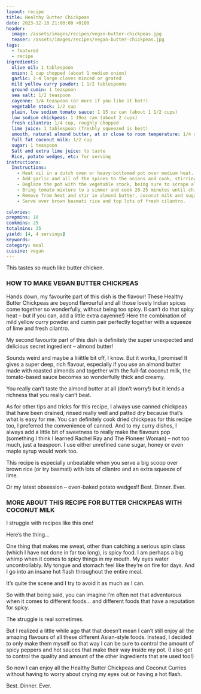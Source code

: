 ```yaml
---
layout: recipe
title: Healthy Butter Chickpeas
date: 2023-12-18 21:00:00 +0100
header: 
  image: /assets/images/recipes/vegan-butter-chickpeas.jpg
  teaser: /assets/images/recipes/vegan-butter-chickpeas.jpg
tags:
  - featured
  - recipe
ingredients:
  olive oil: 1 tablespoon
  onion: 1 cup chopped (about 1 medium onion)
  garlic: 3-4 large cloves minced or grated
  mild yellow curry powder: 1 1/2 tablespoons
  ground cumin: 1 teaspoon
  sea salt: 1/2 teaspoon
  cayenne: 1/4 teaspoon (or more if you like it hot!)
  vegetable stock: 1/2 cup
  plain, low sodium tomato sauce: 1 15 oz can (about 1 1/2 cups)
  low sodium chickpeas: 1 19oz can (about 2 cups)
  fresh cilantro: 1/4 cup, roughly chopped
  lime juice: 1 tablespoon (freshly squeezed is best)
  smooth, natural almond butter, at or close to room temperature: 1/4 cup
  full fat coconut milk: 1/2 cup
  sugar: 1 teaspoon 
  Salt and extra lime juice: to taste
  Rice, potato wedges, etc: for serving
instructions:
  Instructions:
    - Heat oil in a dutch oven or heavy-bottomed pot over medium heat. Add onion and cook until translucent, being sure not to brown, 4-5 minutes.
    - Add garlic and all of the spices to the onions and cook, stirring frequently, until very fragrant, about 1 minute.
    - Deglaze the pot with the vegetable stock, being sure to scrape all of the browned bits off the bottom, then add the tomato sauce, chickpeas, cilantro and lime juice, stirring until well incorporated.
    - Bring tomato mixture to a simmer and cook 20-25 minutes until chickpeas and plump and tender.
    - Remove from heat and stir in almond butter, coconut milk and sugar and continue stirring until smooth and streaks remain. Season with additional salt and lime juice to taste.
    - Serve over brown basmati rice and top lots of fresh cilantro.

calories: 
prepmins: 10
cookmins: 25
totalmins: 35
yield: [4, 4 servings]
keywords: 
category: meal
cuisine: vegan
---
```


This tastes so much like butter chicken.

### HOW TO MAKE VEGAN BUTTER CHICKPEAS

Hands down, my favourite part of this dish is the flavour! These Healthy Butter Chickpeas are beyond flavourful and all those lovely Indian spices come together so wonderfully, without being too spicy. (I can’t do that spicy heat – but if you can, add a little extra cayenne!) Here the combination of mild yellow curry powder and cumin pair perfectly together with a squeeze of lime and fresh cilantro.

My second favourite part of this dish is definitely the super unexpected and delicious secret ingredient – almond butter!

Sounds weird and maybe a liiiittle bit off, I know. But it works, I promise!  It gives a super deep, rich flavour, especially if you use an almond butter made with roasted almonds and together with the full-fat coconut milk, the tomato-based sauce becomes so wonderfully thick and creamy.

You really can’t taste the almond butter at all (don’t worry!) but it lends a richness that you really can’t beat.

As for other tips and tricks for this recipe, I always use canned chickpeas that have been drained, rinsed really well and patted dry because that’s what is easy for me. You can definitely cook dried chickpeas for this recipe too, I preferred the convenience of canned. And to my curry dishes, I always add a little bit of sweetness to really make the flavours pop (something I think I learned Rachel Ray and The Pioneer Woman) – not too much, just a teaspoon. I use either unrefined cane sugar, honey or even maple syrup would work too.

This recipe is especially unbeatable when you serve a big scoop over brown rice (or try basmati) with lots of cilantro and an extra squeeze of lime.

Or my latest obsession – oven-baked potato wedges!! Best. Dinner. Ever.

### MORE ABOUT THIS RECIPE FOR BUTTER CHICKPEAS WITH COCONUT MILK

I struggle with recipes like this one!

Here’s the thing…

One thing that makes me sweat, other than catching a serious spin class (which I have not done in far too long), is spicy food. I am perhaps a big whimp when it comes to spicy things in my mouth. My eyes water uncontrollably. My tongue and stomach feel like they’re on fire for days. And I go into an insane hot flash throughout the entire meal.

It’s quite the scene and I try to avoid it as much as I can.

So with that being said, you can imagine I’m often not that adventurous when it comes to different foods… and different foods that have a reputation for spicy.

The struggle is real sometimes.  

But I realized a little while ago that that doesn’t mean I can’t still enjoy all the amazing flavours of all these different Asian-style foods. Instead, I decided to only make them myself so that way I can be sure to control the amount of spicy peppers and hot sauces that make their way inside my pot. (I also get to control the quality and amount of the other ingredients that are used too!)

So now I can enjoy all the Healthy Butter Chickpeas and Coconut Curries without having to worry about crying my eyes out or having a hot flash.

Best. Dinner. Ever.    

